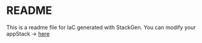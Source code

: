 # README
This is a readme file for IaC generated with StackGen.
You can modify your appStack -> [here](http://main.dev.stackgen.com/appstacks/5e4dacbc-ea69-4c6f-be3c-45bab7c00116)
